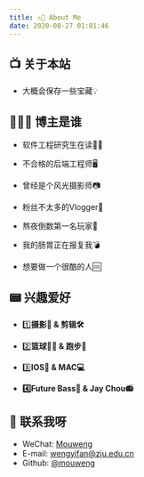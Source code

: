 ```yaml
---
title: ✍🏻 About Me
date: 2020-08-27 01:01:46
---
```




## 📺 关于本站

- 大概会保存一些宝藏💡

## 👨🏻‍💻 博主是谁

- 软件工程研究生在读🙇🏻

- 不合格的后端工程师🖥

- 曾经是个风光摄影师📷

- 粉丝不太多的Vlogger🔗

- 熬夜倒数第一名玩家🥇

- 我的肠胃正在报复我💣
- 想要做一个很酷的人🆒

## 📟 兴趣爱好

- 1️⃣**摄影📸  &  剪辑🛠**

- 2️⃣**篮球⛹🏻 & 跑步🏃**

- 3️⃣**IOS📱 & MAC💻**
- **4️⃣Future Bass🎵 & Jay Chou📻**

## 🧲 联系我呀

- WeChat: [Mouweng](https://tva1.sinaimg.cn/large/007S8ZIlly1ggcl2wn4koj30g60gb75k.jpg)
- E-mail: wengyifan@zju.edu.cn
- Github: [@mouweng](https://github.com/mouweng)

